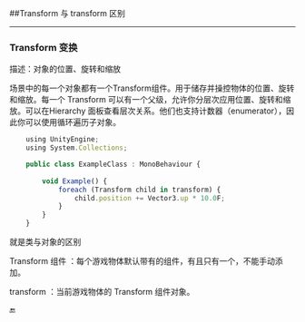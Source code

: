 ##Transform 与 transform 区别

---

### Transform 变换
描述：对象的位置、旋转和缩放

场景中的每一个对象都有一个Transform组件。用于储存并操控物体的位置、旋转和缩放。每一个 Transform 可以有一个父级，允许你分层次应用位置、旋转和缩放。可以在Hierarchy 面板查看层次关系。他们也支持计数器（enumerator），因此你可以使用循环遍历子对象。

```javascript
    using UnityEngine;
    using System.Collections;

    public class ExampleClass : MonoBehaviour {
 
        void Example() {
            foreach (Transform child in transform) {
                child.position += Vector3.up * 10.0F;
            }
        }
    }
```

就是类与对象的区别

Transform 组件 ：每个游戏物体默认带有的组件，有且只有一个，不能手动添加。

transform ：当前游戏物体的 Transform 组件对象。


🔚
